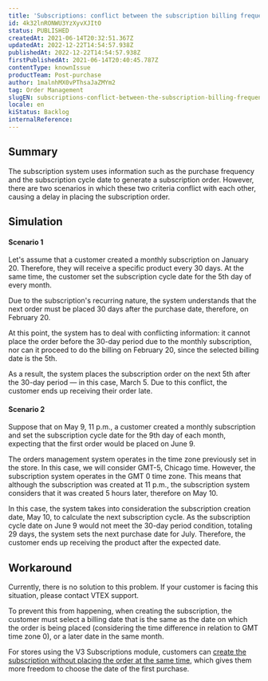 ```yaml
---
title: 'Subscriptions: conflict between the subscription billing frequency and cycle date'
id: 4k32lnRONWU3YzXyvXJItO
status: PUBLISHED
createdAt: 2021-06-14T20:32:51.367Z
updatedAt: 2022-12-22T14:54:57.938Z
publishedAt: 2022-12-22T14:54:57.938Z
firstPublishedAt: 2021-06-14T20:40:45.787Z
contentType: knownIssue
productTeam: Post-purchase
author: 1malnhMX0vPThsaJaZMYm2
tag: Order Management
slugEN: subscriptions-conflict-between-the-subscription-billing-frequency-and-cycle
locale: en
kiStatus: Backlog
internalReference: 
---
```


## Summary

The subscription system uses information such as the purchase frequency and the subscription cycle date to generate a subscription order. However, there are two scenarios in which these two criteria conflict with each other, causing a delay in placing the subscription order.

## Simulation

#### Scenario 1

Let's assume that a customer created a monthly subscription on January 20. Therefore, they will receive a specific product every 30 days. At the same time, the customer set the subscription cycle date for the 5th day of every month.

Due to the subscription's recurring nature, the system understands that the next order must be placed 30 days after the purchase date, therefore, on February 20.

At this point, the system has to deal with conflicting information: it cannot place the order before the 30-day period due to the monthly subscription, nor can it proceed to do the billing on February 20, since the selected billing date is the 5th.

As a result, the system places the subscription order on the next 5th after the 30-day period — in this case, March 5. Due to this conflict, the customer ends up receiving their order late.

#### Scenario 2

Suppose that on May 9, 11 p.m., a customer created a monthly subscription and set the subscription cycle date for the 9th day of each month, expecting that the first order would be placed on June 9.

The orders management system operates in the time zone previously set in the store. In this case, we will consider GMT-5, Chicago time. However, the subscription system operates in the GMT 0 time zone. This means that although the subscription was created at 11 p.m., the subscription system considers that it was created 5 hours later, therefore on May 10.

In this case, the system takes into consideration the subscription creation date, May 10, to calculate the next subscription cycle. As the subscription cycle date on June 9 would not meet the 30-day period condition, totaling 29 days, the system sets the next purchase date for July. Therefore, the customer ends up receiving the product after the expected date.

## Workaround

Currently, there is no solution to this problem. If your customer is facing this situation, please contact VTEX support.

To prevent this from happening, when creating the subscription, the customer must select a billing date that is the same as the date on which the order is being placed (considering the time difference in relation to GMT time zone 0), or a later date in the same month.

For stores using the V3 Subscriptions module, customers can [create the subscription without placing the order at the same time](https://help.vtex.com/en/announcements/novo-modulo-assinaturas--6PfEmqovkZF97AZUp1owdf#new-features-for-your-customer), which gives them more freedom to choose the date of the first purchase.

